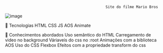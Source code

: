                                                   Site do filme Mario Bros 

![image](https://github.com/impedroricardo/sitefilmemariobros/assets/101344966/2fd9fbed-9457-4b27-9976-be21beda51a1)

🚀 Tecnologias
HTML
CSS
JS
AOS Animate

📔 Conhecimentos abordados
 Uso semântico do HTML
 Carregamento de video no background
 Váriaveis do css no :root
 Animações com a biblioteca AOS
 Uso do CSS Flexbox
 Efeitos com a propriedade transform do css
